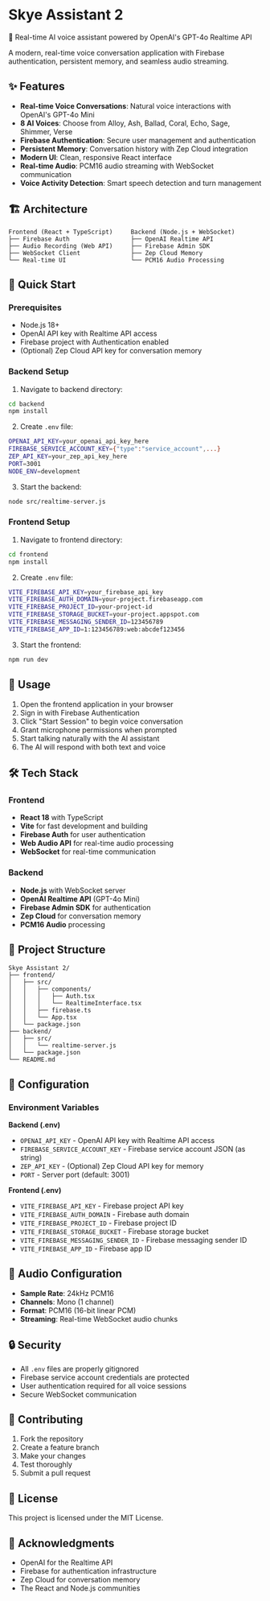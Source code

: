 # Skye Assistant 2

🎤 Real-time AI voice assistant powered by OpenAI's GPT-4o Realtime API

A modern, real-time voice conversation application with Firebase authentication, persistent memory, and seamless audio streaming.

## ✨ Features

- **Real-time Voice Conversations**: Natural voice interactions with OpenAI's GPT-4o Mini
- **8 AI Voices**: Choose from Alloy, Ash, Ballad, Coral, Echo, Sage, Shimmer, Verse
- **Firebase Authentication**: Secure user management and authentication
- **Persistent Memory**: Conversation history with Zep Cloud integration
- **Modern UI**: Clean, responsive React interface
- **Real-time Audio**: PCM16 audio streaming with WebSocket communication
- **Voice Activity Detection**: Smart speech detection and turn management

## 🏗️ Architecture

```
Frontend (React + TypeScript)     Backend (Node.js + WebSocket)
├── Firebase Auth                 ├── OpenAI Realtime API
├── Audio Recording (Web API)     ├── Firebase Admin SDK
├── WebSocket Client              ├── Zep Cloud Memory
└── Real-time UI                  └── PCM16 Audio Processing
```

## 🚀 Quick Start

### Prerequisites

- Node.js 18+
- OpenAI API key with Realtime API access
- Firebase project with Authentication enabled
- (Optional) Zep Cloud API key for conversation memory

### Backend Setup

1. Navigate to backend directory:
```bash
cd backend
npm install
```

2. Create `.env` file:
```bash
OPENAI_API_KEY=your_openai_api_key_here
FIREBASE_SERVICE_ACCOUNT_KEY={"type":"service_account",...}
ZEP_API_KEY=your_zep_api_key_here
PORT=3001
NODE_ENV=development
```

3. Start the backend:
```bash
node src/realtime-server.js
```

### Frontend Setup

1. Navigate to frontend directory:
```bash
cd frontend
npm install
```

2. Create `.env` file:
```bash
VITE_FIREBASE_API_KEY=your_firebase_api_key
VITE_FIREBASE_AUTH_DOMAIN=your-project.firebaseapp.com
VITE_FIREBASE_PROJECT_ID=your-project-id
VITE_FIREBASE_STORAGE_BUCKET=your-project.appspot.com
VITE_FIREBASE_MESSAGING_SENDER_ID=123456789
VITE_FIREBASE_APP_ID=1:123456789:web:abcdef123456
```

3. Start the frontend:
```bash
npm run dev
```

## 🎯 Usage

1. Open the frontend application in your browser
2. Sign in with Firebase Authentication
3. Click "Start Session" to begin voice conversation
4. Grant microphone permissions when prompted
5. Start talking naturally with the AI assistant
6. The AI will respond with both text and voice

## 🛠️ Tech Stack

### Frontend
- **React 18** with TypeScript
- **Vite** for fast development and building
- **Firebase Auth** for user authentication
- **Web Audio API** for real-time audio processing
- **WebSocket** for real-time communication

### Backend
- **Node.js** with WebSocket server
- **OpenAI Realtime API** (GPT-4o Mini)
- **Firebase Admin SDK** for authentication
- **Zep Cloud** for conversation memory
- **PCM16 Audio** processing

## 📁 Project Structure

```
Skye Assistant 2/
├── frontend/
│   ├── src/
│   │   ├── components/
│   │   │   ├── Auth.tsx
│   │   │   └── RealtimeInterface.tsx
│   │   ├── firebase.ts
│   │   └── App.tsx
│   └── package.json
├── backend/
│   ├── src/
│   │   └── realtime-server.js
│   └── package.json
└── README.md
```

## 🔧 Configuration

### Environment Variables

**Backend (.env)**
- `OPENAI_API_KEY` - OpenAI API key with Realtime API access
- `FIREBASE_SERVICE_ACCOUNT_KEY` - Firebase service account JSON (as string)
- `ZEP_API_KEY` - (Optional) Zep Cloud API key for memory
- `PORT` - Server port (default: 3001)

**Frontend (.env)**
- `VITE_FIREBASE_API_KEY` - Firebase project API key
- `VITE_FIREBASE_AUTH_DOMAIN` - Firebase auth domain
- `VITE_FIREBASE_PROJECT_ID` - Firebase project ID
- `VITE_FIREBASE_STORAGE_BUCKET` - Firebase storage bucket
- `VITE_FIREBASE_MESSAGING_SENDER_ID` - Firebase messaging sender ID
- `VITE_FIREBASE_APP_ID` - Firebase app ID

## 🎵 Audio Configuration

- **Sample Rate**: 24kHz PCM16
- **Channels**: Mono (1 channel)
- **Format**: PCM16 (16-bit linear PCM)
- **Streaming**: Real-time WebSocket audio chunks

## 🔒 Security

- All `.env` files are properly gitignored
- Firebase service account credentials are protected
- User authentication required for all voice sessions
- Secure WebSocket communication

## 🤝 Contributing

1. Fork the repository
2. Create a feature branch
3. Make your changes
4. Test thoroughly
5. Submit a pull request

## 📄 License

This project is licensed under the MIT License.

## 🙏 Acknowledgments

- OpenAI for the Realtime API
- Firebase for authentication infrastructure
- Zep Cloud for conversation memory
- The React and Node.js communities
